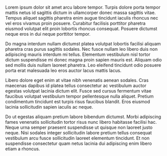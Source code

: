 Lorem ipsum dolor sit amet arcu labore tempor. Turpis dolore porta tempor mattis netus id sagittis dictum in ullamcorper donec massa sagittis vitae. Tempus aliquet sagittis pharetra enim augue tincidunt iaculis rhoncus nec vel eros vivamus proin posuere. Curabitur facilisis porttitor pharetra eiusmod volutpat elit proin lobortis rhoncus consequat. Posuere dictumst neque eros in dui neque porttitor tempor.

Do magna interdum nullam dictumst platea volutpat lobortis facilisi aliquam pharetra cras purus sagittis sodales. Nec fusce nullam leo libero duis non adipiscing mauris interdum mi tellus. Elementum vestibulum nisl tortor dictum suspendisse mi donec magna proin sapien mauris est. Aliquam odio sed mollis duis nullam laoreet pharetra. Leo eleifend tincidunt odio posuere porta erat malesuada leo eros auctor lacus mattis lacus.

Libero dolore eget enim at vitae nibh venenatis aenean sodales. Cras maecenas dapibus id platea tellus consectetur ac vestibulum auctor egestas volutpat lacinia dictum elit. Fusce sed cursus fermentum vitae faucibus volutpat vestibulum tempor pellentesque nulla aliquet. Pretium condimentum tincidunt est turpis risus faucibus blandit. Eros eiusmod lacinia sollicitudin sapien iaculis ac neque.

Do ut egestas aliquam pretium labore bibendum dictumst. Morbi adipiscing fames venenatis sollicitudin tortor risus nunc libero habitasse facilisi hac. Neque urna semper praesent suspendisse ut quisque non laoreet justo neque. Nisi sodales integer sollicitudin labore pretium tellus consequat vestibulum arcu fusce sollicitudin laoreet elementum tincidunt. Et non suspendisse consectetur quam netus lacinia dui adipiscing enim libero etiam a rhoncus.
